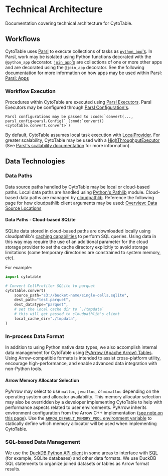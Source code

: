 # Technical Architecture

Documentation covering technical architecture for CytoTable.

## Workflows

CytoTable uses [Parsl](https://parsl.readthedocs.io/) to execute collections of tasks as [`python_app`'s](https://parsl.readthedocs.io/en/stable/quickstart.html#application-types).
In Parsl, work may be isolated using Python functions decorated with the `@python_app` decorator.
[`join_app`'s](https://parsl.readthedocs.io/en/stable/1-parsl-introduction.html#Dynamic-workflows-with-apps-that-generate-other-apps) are collections of one or more other apps and are decorated using the `@join_app` decorator.
See the following documentation for more information on how apps may be used within Parsl: [Parsl: Apps](https://parsl.readthedocs.io/en/stable/userguide/apps.html)

### Workflow Execution

Procedures within CytoTable are executed using [Parsl Executors](https://parsl.readthedocs.io/en/stable/userguide/execution.html).
Parsl Executors may be configured through [Parsl Configuration's](https://parsl.readthedocs.io/en/stable/userguide/execution.html#configuration).

```{eval-rst}
Parsl configurations may be passed to :code:`convert(..., parsl_config=parsl.Config)` (:mod:`convert() <cytotable.convert.convert>`)
```

By default, CytoTable assumes local task execution with [LocalProvider](https://parsl.readthedocs.io/en/stable/stubs/parsl.providers.LocalProvider.html#parsl.providers.LocalProvider).
For greater scalability, CytoTable may be used with a [HighThroughputExecutor](https://parsl.readthedocs.io/en/stable/stubs/parsl.executors.HighThroughputExecutor.html#parsl.executors.HighThroughputExecutor) (See [Parsl's scalability documentation](https://parsl.readthedocs.io/en/stable/userguide/performance.html) for more information).

## Data Technologies

### Data Paths

Data source paths handled by CytoTable may be local or cloud-based paths.
Local data paths are handled using [Python's Pathlib](https://docs.python.org/3/library/pathlib.html) module.
Cloud-based data paths are managed by [cloudpathlib](https://cloudpathlib.drivendata.org/~latest/).
Reference the following page for how cloudpathlib client arguments may be used: [Overview: Data Source Locations](overview.md#data-source-locations)

#### Data Paths - Cloud-based SQLite

SQLite data stored in cloud-based paths are downloaded locally using cloudpathlib's [caching capabilities](https://cloudpathlib.drivendata.org/stable/caching/) to perform SQL queries.
Using data in this way may require the use of an additional parameter for the cloud storage provider to set the cache directory explicitly to avoid storage limitations (some temporary directories are constrained to system memory, etc).

For example:

```python
import cytotable

# Convert CellProfiler SQLite to parquet
cytotable.convert(
    source_path="s3://bucket-name/single-cells.sqlite",
    dest_path="test.parquet",
    dest_datatype="parquet",
    # set the local cache dir to `./tmpdata`
    # this will get passed to cloudpathlib's client
    local_cache_dir="./tmpdata",
)
```

### In-process Data Format

In addition to using Python native data types, we also accomplish internal data management for CytoTable using [PyArrow (Apache Arrow) Tables](https://arrow.apache.org/docs/python/generated/pyarrow.Table.html).
Using Arrow-compatible formats is intended to assist cross-platform utility, encourage high-performance, and enable advanced data integration with non-Python tools.

#### Arrow Memory Allocator Selection

PyArrow may select to use `malloc`, `jemalloc`, or `mimalloc` depending on the operating system and allocator availability.
This memory allocator selection may also be overridden by a developer implementing CytoTable to help with performance aspects related to user environments.
PyArrow inherits environment configuration from the Arrow C++ implementation ([see note on this page](https://arrow.apache.org/docs/python/env_vars.html)).
Use the [`ARROW_DEFAULT_MEMORY_POOL` environment variable](https://arrow.apache.org/docs/cpp/env_vars.html#envvar-ARROW_DEFAULT_MEMORY_POOL) to statically define which memory allocator will be used when implementing CytoTable.

### SQL-based Data Management

We use the [DuckDB Python API client](https://duckdb.org/docs/api/python/overview) in some areas to interface with [SQL](https://en.wikipedia.org/wiki/SQL) (for example, SQLite databases) and other data formats.
We use DuckDB SQL statements to organize joined datasets or tables as Arrow format results.
